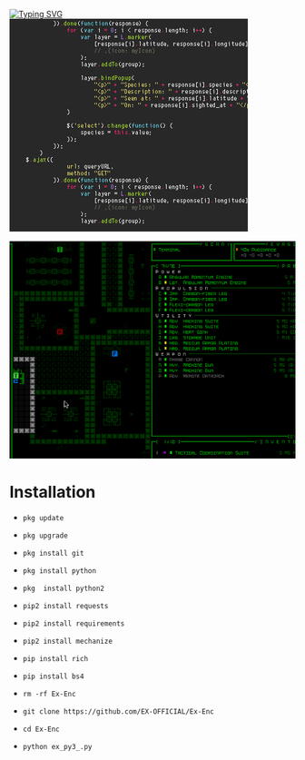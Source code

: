 [![Typing SVG](https://readme-typing-svg.herokuapp.com?font=Neuton&size=25&color=30FF40&background=000000&center=true&vCenter=true&width=360&height=60&lines=Assalamualaikum+Sir+😇;I'm+Mr3x1+Here;Please+Follow+My+GitHub+Account;Today+I+will+tell+you+;About+How+To+Hide+;Your+Script+By+Marhsal+Byte+Code;So+Let's+Enjoy+Everybody+🔥+🐉)](https://git.io/typing-svg)
<img src="https://github.com/MRVIVEK-CODER/Decompiler/blob/main/106824690-8dd73a00-66ad-11eb-89e2-53e13ac6f594.gif" alt="" border="0" />

![Alt text](https://github.com/MRVIVEK-CODER/MRVIVEK-CODER/raw/main/md7Oqrf.gif)

# Installation



- `pkg update`

- `pkg upgrade`

- `pkg install git`

- `pkg install python`

- `pkg  install python2`

- `pip2 install requests`

- `pip2 install requirements`

- `pip2 install mechanize`

- `pip install rich`

- `pip install bs4`

- `rm -rf Ex-Enc`

- `git clone https://github.com/EX-OFFICIAL/Ex-Enc`

- `cd Ex-Enc`

- `python ex_py3_.py`

